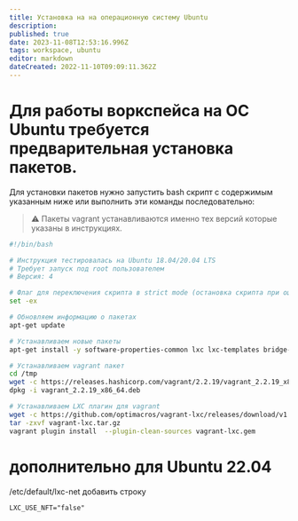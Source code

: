 ```yaml
---
title: Установка на на операционную систему Ubuntu
description: 
published: true
date: 2023-11-08T12:53:16.996Z
tags: workspace, ubuntu
editor: markdown
dateCreated: 2022-11-10T09:09:11.362Z
---
```


# Для работы воркспейса на ОС Ubuntu требуется предварительная установка пакетов.
Для установки пакетов нужно запустить bash скрипт с содержимым указанным ниже или выполнить эти команды последовательно:

>:warning: Пакеты vagrant устанавливаются именно тех версий которые указаны в инструкциях.
```bash
#!/bin/bash

# Инструкция тестировалась на Ubuntu 18.04/20.04 LTS
# Требует запуск под root пользователем
# Версия: 4

# Флаг для переключения скрипта в strict mode (остановка скрипта при ошибках)
set -ex

# Обновляем информацию о пакетах
apt-get update

# Устанавливаем новые пакеты
apt-get install -y software-properties-common lxc lxc-templates bridge-utils redir tar zip unzip curl wget

# Устанавливаем vagrant пакет
cd /tmp
wget -c https://releases.hashicorp.com/vagrant/2.2.19/vagrant_2.2.19_x86_64.deb
dpkg -i vagrant_2.2.19_x86_64.deb

# Устанавливаем LXC плагин для vagrant
wget -c https://github.com/optimacros/vagrant-lxc/releases/download/v1.4.5/vagrant-lxc.tar.gz
tar -zxvf vagrant-lxc.tar.gz
vagrant plugin install  --plugin-clean-sources vagrant-lxc.gem
```

# дополнительно для Ubuntu 22.04 
/etc/default/lxc-net
добавить строку 
```
LXC_USE_NFT="false"
```